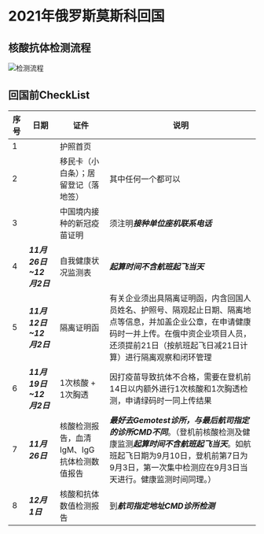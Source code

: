 # 2021年俄罗斯莫斯科回国

## 核酸抗体检测流程
![检测流程](http://www.plantuml.com/plantuml/png/ZLPTJzDG6BxlhsWmyS9anC4Im0k27yaa3Z60neGjJSEAB85ksKhCxZPXk0_7G93gjiY6J5294FoWi07_HNjErol_WczJTrPEryKBbfM-p_iyvtcVzy18JEAZqkB2F3CN2Wgii12HucnGYCr4Gn4f51OPPlf6W7MvXjb9YPS4hdyiB4fptAEx4zoeTmn-l4pCUC7seD9xL3f7cRogP5JbCowd_I9A5d55qLFATPoLrVCD_261V-JqdMMKIXlVjsizB1zpRisGvgbzVMaVhQLnfM61tFRvkD59Rlm1uzI21ULKBMcglQlZyXae7a2xd_oY_d4B7rHDlI2zaK1xkG4irr2oXivEjD8wIBTm3zpZuvmRgDXhlj2pESaR5GIHeRY0tbP-Yvt6SWNBE-WYWPUtyVO6AXm7xAeyW-YeWEMVVb4xE53FNe4ukvbMHPx1-zQZqxgi8eWk6jJHSRIswXTL9QisAZYJmEKCpjRGUbRR_DOyFD7gbrebQP7nE38VveCqEqr5HaCGb0FzPeZ028Cx0QTlBYbwec1FpDC9FkwC1VC0Jiopmmq_dE6KztPu7y3jOm-6dujmFfjEO_fWe6twza8AJR9ZkW0ZeK1ahBGu0wJBt_NYPf_7J9HQhy4q0MyhjSUrlOCmjj-990nEhTV1KRrwgYfvCo1-4Lx-ojHkzdfmUWjApEz3RRTQG-SUZazrtzTvOLOoPTXGH0eklj0Q6-QDO-60ppWN4hc9nLWin9C4GZewTQEeA32O1kMM4yB1u4EkgCgk_ZgjRNrfvcIyMjFsyislH-ZyJNk3WOBWhZZWTT0ntAxunsk20qpxzqvXCirsztg0ttQ5k3rmiw6LbEC6kJt6d8rUD9NrBM7wqoWQOtMvU_k7rDCSf2hGbTIwTpIfaIsQXgQcQ-2Ph1QTKvADSiPfH1ODJ_YPcP0ej42WrDnvs2kqaZTlDalvL1HOJEDzy1orPAlLmYI2ywDaiNdviljLFIN49EwEC1kE4Ydj0L17jBudJwtmEiY3SPaN5_W0MSJrAZbXW6uqx2ZfIXkgXoF6jHZf_4SF5GxXui65DVMYHCpgO5FpC8dVhdQZS0WeFgx2yF-dDJCYY47Zdvw_)

## 回国前CheckList
| 序号 | 日期 | 证件 | 说明 |
| --- | ---- | ---- | ---- |
|  1  |      | 护照首页 |   |
|  2  |      | 移民卡（小白条）；居留登记（落地签） | 其中任何一个都可以 |
|  3  |      | 中国境内接种的新冠疫苗证明 | 须注明***接种单位座机联系电话*** |
|  4  | ***11月26日~12月2日*** | 自我健康状况监测表 | ***起算时间不含航班起飞当天*** |
|  5  | ***11月12日~12月2日*** | 隔离证明函 | 有关企业须出具隔离证明函，内含回国人员姓名、护照号、隔观起止日期、隔离地点等信息，并加盖企业公章，在申请健康码时一并上传。在俄中资企业项目人员，还须提前21日（按航班起飞日减21日计算）进行隔离观察和闭环管理 |
|  6  | ***11月19日~12月2日*** | 1次核酸 + 1次胸透 | 因打疫苗导致抗体不合格，需要在登机前14日以内额外进行1次核酸和1次胸透检测，申请绿码时一同上传结果 |
|  7  | ***11月26日*** | 核酸检测报告，血清IgM、IgG抗体检测数值报告 | ***最好去Gemotest诊所，与最后航司指定的诊所CMD不同***。（登机前核酸检测及健康监测***起算时间不含航班起飞当天***。如航班起飞日期为9月10日，登机前第7日为9月3日，第一次集中检测应在9月3日当天进行。健康监测时间同理。） |
|  8  | ***12月1日***  | 核酸和抗体数值检测报告 | 到***航司指定地址CMD诊所检测*** |




